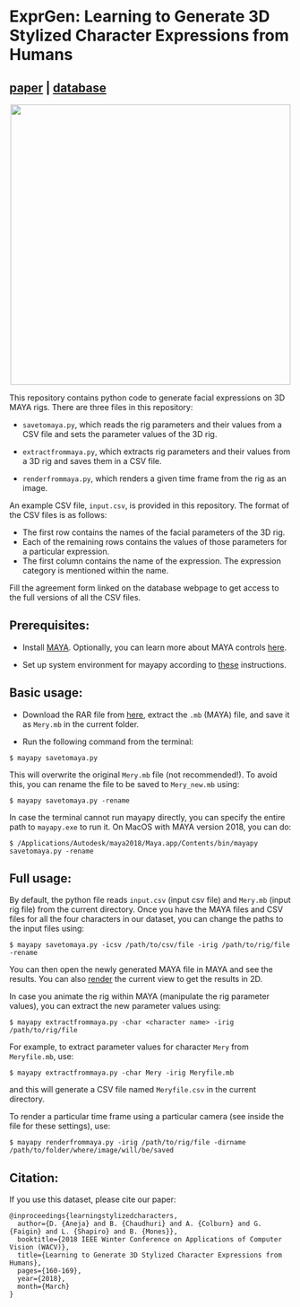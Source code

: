 # ExprGen: Learning to Generate 3D Stylized Character Expressions from Humans
## [paper](https://homes.cs.washington.edu/~bindita/papers/2Dto3Dexpr_WACV.pdf) | [database](http://grail.cs.washington.edu/projects/deepexpr/ferg-3d-db.html)

<p align="center"> 
<img src="https://homes.cs.washington.edu/~bindita/images/wacv2018.gif" width="500px">
</p>

This repository contains python code to generate facial expressions on 3D MAYA rigs. There are three files in this repository:

* `savetomaya.py`, which reads the rig parameters and their values from a CSV file and sets the parameter values of the 3D rig.

* `extractfrommaya.py`, which extracts rig parameters and their values from a 3D rig and saves them in a CSV file.

* `renderfrommaya.py`, which renders a given time frame from the rig as an image.

An example CSV file, `input.csv`, is provided in this repository. The format of the CSV files is as follows:
- The first row contains the names of the facial parameters of the 3D rig.
- Each of the remaining rows contains the values of those parameters for a particular expression.
- The first column contains the name of the expression. The expression category is mentioned within the name.

Fill the agreement form linked on the database webpage to get access to the full versions of all the CSV files.

## Prerequisites:

* Install [MAYA](https://www.autodesk.com/education/free-software/maya). Optionally, you can learn more about MAYA controls [here](https://area.autodesk.com/tutorials/series/intro-to-maya/).

* Set up system environment for mayapy according to [these](https://help.autodesk.com/cloudhelp/2016/CHS/Maya-Tech-Docs/PyMel/install.html#install-system-env) instructions.

## Basic usage:

* Download the RAR file from [here](https://www.meryproject.com/download), extract the `.mb` (MAYA) file, and save it as `Mery.mb` in the current folder.

* Run the following command from the terminal:
```
$ mayapy savetomaya.py
```
This will overwrite the original `Mery.mb` file (not recommended!). To avoid this, you can rename the file to be saved to `Mery_new.mb` using:
```
$ mayapy savetomaya.py -rename
```

In case the terminal cannot run mayapy directly, you can specify the entire path to `mayapy.exe` to run it. On MacOS with MAYA version 2018, you can do:
```
$ /Applications/Autodesk/maya2018/Maya.app/Contents/bin/mayapy savetomaya.py -rename
```

## Full usage:

By default, the python file reads `input.csv` (input csv file) and `Mery.mb` (input rig file) from the current directory. Once you have the MAYA files and CSV files for all the four characters in our dataset, you can change the paths to the input files using:
```
$ mayapy savetomaya.py -icsv /path/to/csv/file -irig /path/to/rig/file -rename
```
You can then open the newly generated MAYA file in MAYA and see the results. You can also [render](https://knowledge.autodesk.com/support/maya/learn-explore/caas/CloudHelp/cloudhelp/2019/ENU/Maya-Rendering/files/GUID-1F2C09E9-FBE1-4F18-9151-D7FF25D5CA12-htm.html) the current view to get the results in 2D.

In case you animate the rig within MAYA (manipulate the rig parameter values), you can extract the new parameter values using:
```
$ mayapy extractfrommaya.py -char <character name> -irig /path/to/rig/file
```
For example, to extract parameter values for character `Mery` from `Meryfile.mb`, use:
```
$ mayapy extractfrommaya.py -char Mery -irig Meryfile.mb
```
and this will generate a CSV file named `Meryfile.csv` in the current directory.

To render a particular time frame using a particular camera (see inside the file for these settings), use:
```
$ mayapy renderfrommaya.py -irig /path/to/rig/file -dirname /path/to/folder/where/image/will/be/saved
```

## Citation:

If you use this dataset, please cite our paper:

```
@inproceedings{learningstylizedcharacters, 
  author={D. {Aneja} and B. {Chaudhuri} and A. {Colburn} and G. {Faigin} and L. {Shapiro} and B. {Mones}}, 
  booktitle={2018 IEEE Winter Conference on Applications of Computer Vision (WACV)}, 
  title={Learning to Generate 3D Stylized Character Expressions from Humans}, 
  pages={160-169}, 
  year={2018}, 
  month={March}
}
```
